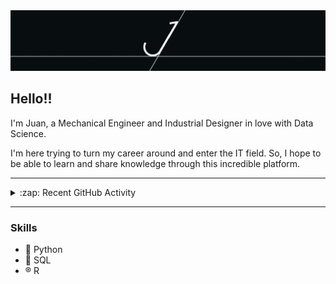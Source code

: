<img src="https://github.com/wanaguirre/wanaguirre/blob/main/1_gif.gif">

## Hello!!

I'm Juan, a Mechanical Engineer and Industrial Designer in love with Data Science. 

I'm here trying to turn my career around and enter the IT field. So, I hope to be able to learn and share knowledge through this incredible platform.

---

<details>
  <summary>:zap: Recent GitHub Activity</summary>
  
<!--START_SECTION:activity-->

<!--END_SECTION:activity-->
</details>

---
  
### Skills
* 🐍 Python
* 🐘 SQL 
* :registered: R
